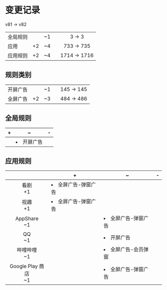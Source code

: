 # 变更记录

v81 -> v82

||||||
|-|:-:|:-:|:-:|:-:|
|全局规则||~1||3 -> 3|
|应用|+2|~4||733 -> 735|
|应用规则|+2|~4||1714 -> 1716|

## 规则类别

||||||
|-|:-:|:-:|:-:|:-:|
|开屏广告||~1||145 -> 145|
|全屏广告|+2|~3||484 -> 486|

## 全局规则

|+|~|-|
|-|-|-|
||<li>开屏广告||

## 应用规则

||+|~|-|
|:-:|-|-|-|
|看剧<br>+1|<li>全屏广告-弹窗广告|||
|视趣<br>+1|<li>全屏广告-弹窗广告|||
|AppShare<br>~1||<li>全屏广告-弹窗广告||
|QQ<br>~1||<li>开屏广告||
|哔哩哔哩<br>~1||<li>全屏广告-会员弹窗||
|Google Play 商店<br>~1||<li>全屏广告-弹窗广告||
